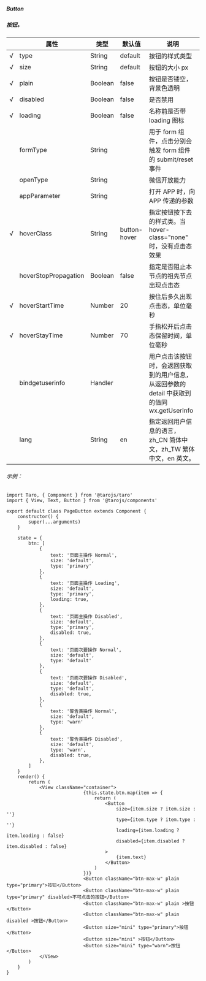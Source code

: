 ##### Button
##### 按钮。

|     | 属性                   | 类型    | 默认值       | 说明                                                                                        |
| --- | ---------------------- | ------- | ------------ | ------------------------------------------------------------------------------------------- |
| √   | type                   | String  | default      | 按钮的样式类型                                                                              |
| √   | size                   | String  | default      | 按钮的大小 px                                                                               |
| √   | plain                  | Boolean | false        | 按钮是否镂空，背景色透明                                                                    |
| √   | disabled               | Boolean | false        | 是否禁用                                                                                    |
| √   | loading                | Boolean | false        | 名称前是否带 loading 图标                                                                   |
|     | formType              | String  |              | 用于 form 组件，点击分别会触发 form 组件的 submit/reset 事件                                |
|     | openType              | String  |              | 微信开放能力                                                                                |
|     | appParameter          | String  |              | 打开 APP 时，向 APP 传递的参数                                                              |
| √   | hoverClass            | String  | button-hover | 指定按钮按下去的样式类。当 hover-class="none" 时，没有点击态效果                            |
|     | hoverStopPropagation | Boolean | false        | 指定是否阻止本节点的祖先节点出现点击态                                                      |
| √   | hoverStartTime       | Number  | 20           | 按住后多久出现点击态，单位毫秒                                                              |
| √   | hoverStayTime        | Number  | 70           | 手指松开后点击态保留时间，单位毫秒                                                          |
|     | bindgetuserinfo        | Handler |              | 用户点击该按钮时，会返回获取到的用户信息，从返回参数的 detail 中获取到的值同 wx.getUserInfo |
|     | lang                   | String  | en           | 指定返回用户信息的语言，zh_CN 简体中文，zh_TW 繁体中文，en 英文。                           |


###### 示例：
```
import Taro, { Component } from '@tarojs/taro'
import { View, Text, Button } from '@tarojs/components'

export default class PageButton extends Component {
    constructor() {
        super(...arguments)
    }

    state = {
        btn: [
            {
                text: '页面主操作 Normal',
                size: 'default',
                type: 'primary'
            },
            {
                text: '页面主操作 Loading',
                size: 'default',
                type: 'primary',
                loading: true,
            },
            {
                text: '页面主操作 Disabled',
                size: 'default',
                type: 'primary',
                disabled: true,
            },
            {
                text: '页面次要操作 Normal',
                size: 'default',
                type: 'default'
            },
            {
                text: '页面次要操作 Disabled',
                size: 'default',
                type: 'default',
                disabled: true,
            },
            {
                text: '警告类操作 Normal',
                size: 'default',
                type: 'warn'
            },
            {
                text: '警告类操作 Disabled',
                size: 'default',
                type: 'warn',
                disabled: true,
            },
        ]
    }
    render() {
        return (
            <View className="container">
                            {this.state.btn.map(item => {
                                return (
                                    <Button
                                        size={item.size ? item.size : ''}
                                        type={item.type ? item.type : ''}
                                        loading={item.loading ? item.loading : false}
                                        disabled={item.disabled ? item.disabled : false}
                                    >
                                        {item.text}
                                    </Button>
                                )
                            })}
                            <Button className="btn-max-w" plain type="primary">按钮</Button>
                            <Button className="btn-max-w" plain type="primary" disabled>不可点击的按钮</Button>
                            <Button className="btn-max-w" plain >按钮</Button>
                            <Button className="btn-max-w" plain disabled >按钮</Button>
                            <Button size="mini" type="primary">按钮</Button>
                            <Button size="mini" >按钮</Button>
                            <Button size="mini" type="warn">按钮</Button>
            </View>
        )
    }
}

```